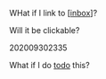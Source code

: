 WHat if I link to [[inbox]]?

Will it be clickable?

202009302335

What if I do [todo](todo.md) this?


[//begin]: # "Autogenerated link references for markdown compatibility"
[inbox]: inbox "Inbox"
[//end]: # "Autogenerated link references"